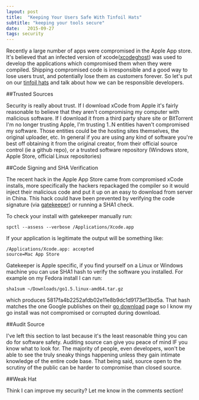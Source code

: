 ```yaml
---
layout: post
title:  "Keeping Your Users Safe With Tinfoil Hats"
subtitle: "keeping your tools secure"
date:   2015-09-27
tags: security 
---
```


Recently a large number of apps were compromised in the Apple App store.  It's believed that an infected version of xcode([xcodeghost]) was used to develop the applications which compromised them when they were compiled. Shipping compromised code is irresponsible and a good way to lose users trust, and potentially lose them as customers forever. So let's put on our [tinfoil hats] and talk about how we can be responsible developers.

##Trusted Sources

Security is really about trust.  If I download xCode from Apple it's fairly reasonable to believe that they aren't compromising my computer with malicious software.  If I download it from a third party share site or BitTorrent I'm no longer trusting Apple, I'm trusting 1..N entities haven't compromised my software.  Those entities could be the hosting sites themselves, the original uploader, etc.  In general if you are using any kind of software you're best off obtaining it from the original creator, from their official source control (ie a github repo), or a trusted software repository (Windows store, Apple Store, official Linux repositories) 

##Code Signing and SHA Verification

The recent hack in the Apple App Store came from compromised xCode installs, more specifically the hackers repackaged the compiler so it would inject their malicious code and put it up on an easy to download from server in China. This hack could have been prevented by verifying the code signature (via [gatekeeper]) or running a SHA1 check.  

To check your install with gatekeeper manually run:

~~~
spctl --assess --verbose /Applications/Xcode.app
~~~

If your application is legitimate the output will be something like:

~~~
/Applications/Xcode.app: accepted
source=Mac App Store
~~~

Gatekeeper is Apple specific, if you find yourself on a Linux or Windows machine you can use SHA1 hash to verify the software you installed. For example on my Fedora install I can run:

~~~
sha1sum ~/Downloads/go1.5.linux-amd64.tar.gz 
~~~

which produces 5817fa4b2252afdb02e11e8b9dc1d9173ef3bd5a.  That hash matches the one Google publishes on their [go download] page so I know my go install was not compromised or corrupted during download.

##Audit Source

I've left this section to last because it's the least reasonable thing you can do for software safety.  Auditing source can give you peace of mind IF you know what to look for.  The majority of people, even developers, won't be able to see the truly sneaky things happening unless they gain intimate knowledge of the entire code base.  That being said, source open to the scrutiny of the public can be harder to compromise than closed source.

##Weak Hat

Think I can improve my security? Let me know in the comments section!

[go download]:https://golang.org/dl/
[hacked]:http://9to5mac.com/2015/09/20/xcode-ghost-app-store-malware-malicious-apps/
[xcodeghost]:http://arstechnica.com/security/2015/09/apple-scrambles-after-40-malicious-xcodeghost-apps-haunt-app-store/
[gatekeeper]:https://developer.apple.com/news/?id=09222015a
[tinfoil hats]:https://en.wikipedia.org/wiki/Tin_foil_hat
